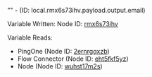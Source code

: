 "" - (ID: local.rmx6s73ihv.payload.output.email)

Variable Written:
Node ID: [rmx6s73ihv](../nodes/rmx6s73ihv.md)

Variable Reads:
* PingOne (Node ID: [2ernrgqxzb](../nodes/2ernrgqxzb.md))
* Flow Connector (Node ID: [eht5fkf5yz](../nodes/eht5fkf5yz.md))
* Node (Node ID: [wuhst17m2s](../nodes/wuhst17m2s.md))
